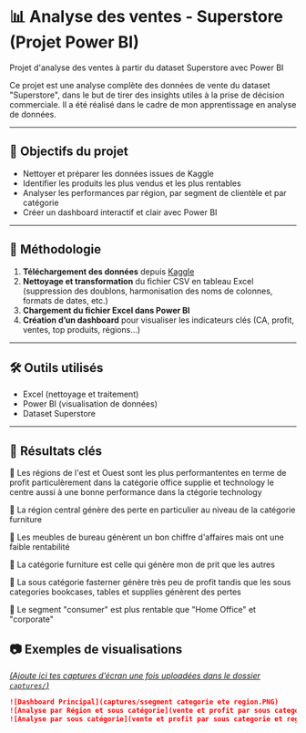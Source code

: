 # 📊 Analyse des ventes - Superstore (Projet Power BI)
Projet d'analyse des ventes à partir du dataset Superstore avec Power BI

Ce projet est une analyse complète des données de vente du dataset "Superstore", dans le but de tirer des insights utiles à la prise de décision commerciale. Il a été réalisé dans le cadre de mon apprentissage en analyse de données.

---

## 🎯 Objectifs du projet

- Nettoyer et préparer les données issues de Kaggle
- Identifier les produits les plus vendus et les plus rentables
- Analyser les performances par région, par segment de clientèle et par catégorie
- Créer un dashboard interactif et clair avec Power BI

---

## 🔧 Méthodologie

1. **Téléchargement des données** depuis [Kaggle](https://www.kaggle.com/datasets/vivek468/superstore-dataset-final)
2. **Nettoyage et transformation** du fichier CSV en tableau Excel (suppression des doublons, harmonisation des noms de colonnes, formats de dates, etc.)
3. **Chargement du fichier Excel dans Power BI**
4. **Création d’un dashboard** pour visualiser les indicateurs clés (CA, profit, ventes, top produits, régions...)

---

## 🛠️ Outils utilisés

- Excel (nettoyage et traitement)
- Power BI (visualisation de données)
- Dataset Superstore

---
## 📌 Résultats clés
📍 Les régions de l'est et Ouest sont les plus performantentes en terme de profit  particulèrement dans la catégorie office supplie et technology le centre aussi à une bonne performance dans la ctégorie technology 

📍 La région central génère des perte en particulier au niveau de la catégorie furniture

📍 Les meubles de bureau génèrent un bon chiffre d'affaires mais ont une faible rentabilité

📍 La catégorie furniture est celle qui génère mon de prit que les autres

📍 La sous catégorie fasterner génère très peu de profit tandis que les sous categories bookcases, tables et supplies génèrent des pertes 

📍 Le segment "consumer" est plus rentable que "Home Office" et "corporate"

## 📷 Exemples de visualisations

*[(Ajoute ici tes captures d’écran une fois uploadées dans le dossier `captures/`)](https://github.com/leandregneto/analyse-superstore-powerbi/tree/main/analyse-superstore-powerbi/Capture)*

```markdown
![Dashboard Principal](captures/ssegment categorie ete region.PNG)
![Analyse par Région et sous catégorie](vente et profit par sous categorie et region.PNG)
![Analyse par sous catégorie](vente et profit par sous categorie et region.PNG)
